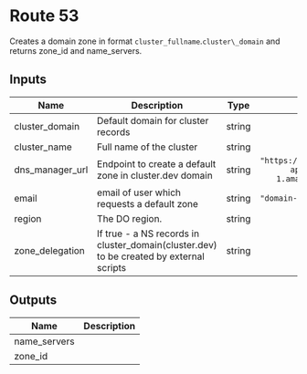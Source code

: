 # Route 53

Creates a domain zone in format `cluster_fullname`.`cluster\_domain`
and returns zone_id and name_servers.

<!-- BEGINNING OF PRE-COMMIT-TERRAFORM DOCS HOOK -->
## Inputs

| Name | Description | Type | Default | Required |
|------|-------------|:----:|:-----:|:-----:|
| cluster\_domain | Default domain for cluster records | string | n/a | yes |
| cluster\_name | Full name of the cluster | string | n/a | yes |
| dns\_manager\_url | Endpoint to create a default zone in cluster.dev domain | string | `"https://usgrtk5fqj.execute-api.eu-central-1.amazonaws.com/prod"` | no |
| email | email of user which requests a default zone | string | `"domain-request@cluster.dev"` | no |
| region | The DO region. | string | n/a | yes |
| zone\_delegation | If true - a NS records in cluster_domain(cluster.dev) to be created by external scripts | string | `"false"` | no |

## Outputs

| Name | Description |
|------|-------------|
| name\_servers |  |
| zone\_id |  |

<!-- END OF PRE-COMMIT-TERRAFORM DOCS HOOK -->
